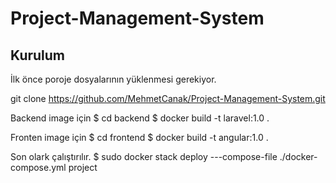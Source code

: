# Project-Management-System

## Kurulum

İlk önce poroje dosyalarının yüklenmesi gerekiyor.

git clone  https://github.com/MehmetCanak/Project-Management-System.git

Backend image için 
$ cd backend
$ docker build -t laravel:1.0 .

Fronten image için
$ cd frontend
$ docker build -t angular:1.0 .

Son olark çalıştırılır.
$ sudo docker stack deploy ---compose-file ./docker-compose.yml project